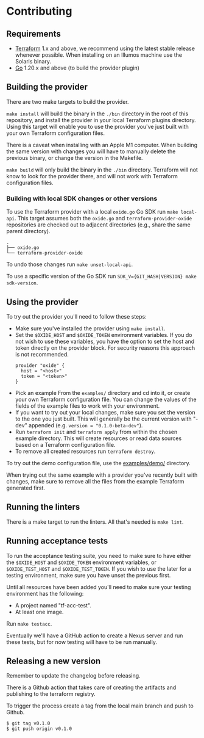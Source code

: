 # Contributing

## Requirements

- [Terraform](https://www.terraform.io/downloads) 1.x and above, we recommend using the latest stable release whenever possible. When installing on an Illumos machine use the Solaris binary.
- [Go](https://go.dev/dl/) 1.20.x and above (to build the provider plugin)

## Building the provider

There are two make targets to build the provider.

`make install` will build the binary in the `./bin` directory in the root of this repository, and install the provider in your local Terraform plugins directory. Using this target will enable you to use the provider you've just built with your own Terraform configuration files.

There is a caveat when installing with an Apple M1 computer. When building the same version with changes you will have to manually delete the previous binary, or change the version in the Makefile.

`make build` will only build the binary in the `./bin` directory. Terraform will not know to look for the provider there, and will not work with Terraform configuration files.

### Building with local SDK changes or other versions

To use the Terraform provider with a local `oxide.go` Go SDK run `make local-api`.
This target assumes both the `oxide.go` and `terraform-provider-oxide` repositories
are checked out to adjacent directories (e.g., share the same parent directory).

```
.
├── oxide.go
└── terraform-provider-oxide
```

To undo those changes run `make unset-local-api`.

To use a specific version of the Go SDK run `SDK_V={GIT_HASH|VERSION} make sdk-version`.

## Using the provider

To try out the provider you'll need to follow these steps:

- Make sure you've installed the provider using `make install`.
- Set the `$OXIDE_HOST` and `$OXIDE_TOKEN` environment variables. If you do not wish to use these variables, you have the option to set the host and token directly on the provider block. For security reasons this approach is not recommended.
  ```hcl
  provider "oxide" {
    host = "<host>"
    token = "<token>"
  }
  ```
- Pick an example From the `examples/` directory and cd into it, or create your own Terraform configuration file. You can change the values of the fields of the example files to work with your environment.
- If you want to try out your local changes, make sure you set the version to the one you just built. This will generally be the current version with "-dev" appended (e.g. `version = "0.1.0-beta-dev"`).
- Run `terraform init` and `terraform apply` from within the chosen example directory. This will create resources or read data sources based on a Terraform configuration file.
- To remove all created resources run `terraform destroy`.

To try out the demo configuration file, use the [examples/demo/](./examples/demo/) directory.

When trying out the same example with a provider you've recently built with changes, make sure to remove all the files from the example Terraform generated first.

## Running the linters

There is a make target to run the linters. All that's needed is `make lint`.

## Running acceptance tests

To run the acceptance testing suite, you need to make sure to have either the `$OXIDE_HOST` and `$OXIDE_TOKEN` environment variables, or `$OXIDE_TEST_HOST` and `$OXIDE_TEST_TOKEN`. If you wish to use the later for a testing environment, make sure you have unset the previous first.

Until all resources have been added you'll need to make sure your testing environment has the following:

- A project named "tf-acc-test".
- At least one image.

Run `make testacc`.

Eventually we'll have a GitHub action to create a Nexus server and run these tests, but for now testing will have to be run manually.

## Releasing a new version

Remember to update the changelog before releasing.

There is a Github action that takes care of creating the artifacts and publishing to the terraform registry.

To trigger the process create a tag from the local main branch and push to Github.

```console
$ git tag v0.1.0
$ git push origin v0.1.0
```
